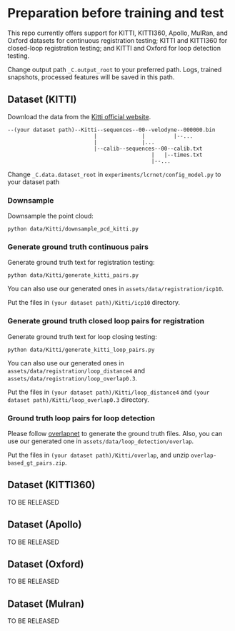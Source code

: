 # Preparation before training and test

This repo currently offers support for KITTI, KITTI360, Apollo, MulRan, and Oxford datasets for continuous registration testing; KITTI and KITTI360 for closed-loop registration testing; and KITTI and Oxford for loop detection testing.

Change output path `_C.output_root` to your preferred path. Logs, trained snapshots, processed features will be saved in this path.

## Dataset (KITTI)

Download the data from the [Kitti official website](http://www.cvlibs.net/datasets/kitti/eval_odometry.php).

```text
--(your dataset path)--Kitti--sequences--00--velodyne--000000.bin
                           |              |         |--...
                           |              |...
                           |--calib--sequences--00--calib.txt
                                             |   |--times.txt
                                             |--...
```

Change `_C.data.dataset_root` in `experiments/lcrnet/config_model.py` to your dataset path

### Downsample

Downsample the point cloud:

```
python data/Kitti/downsample_pcd_kitti.py
```

### Generate ground truth continuous pairs

Generate ground truth text for registration testing:

```
python data/Kitti/generate_kitti_pairs.py
```

You can also use our generated ones in  `assets/data/registration/icp10`.

Put the files in `(your dataset path)/Kitti/icp10` directory.

### Generate ground truth closed loop pairs for registration

Generate ground truth text for loop closing  testing:

```
python data/Kitti/generate_kitti_loop_pairs.py
```

You can also use our generated ones in  `assets/data/registration/loop_distance4` and  `assets/data/registration/loop_overlap0.3`.

Put the files in `(your dataset path)/Kitti/loop_distance4` and `(your dataset path)/Kitti/loop_overlap0.3` directory.

### Ground truth loop pairs for loop detection

Please follow [overlapnet](https://github.com/PRBonn/OverlapNet/) to generate the ground truth files. Also, you can use our generated one in  `assets/data/loop_detection/overlap`.

Put the files in `(your dataset path)/Kitti/overlap`, and unzip `overlap-based_gt_pairs.zip`.



## Dataset (KITTI360)

TO BE RELEASED



## Dataset (Apollo)

TO BE RELEASED



## Dataset (Oxford)

TO BE RELEASED



## Dataset (Mulran)

TO BE RELEASED

